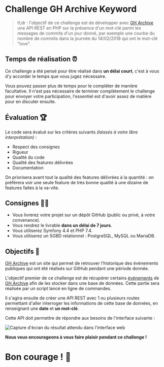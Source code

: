 # Challenge GH Archive Keyword

>  tl;dr :  l'objectif de ce challenge est de développer avec [GH Archive](https://www.gharchive.org/) 
>  une API REST en PHP sur la présence d'un mot-clé parmi les messages de commits d'un jour donné, 
>  par exemple une courbe du nombre de commits dans la journée du 14/02/2018 qui ont le mot-clé "love".

## Temps de réalisation :alarm_clock:

Ce challenge a été pensé pour être réalisé dans **un délai court**, c'est à vous d'y accorder 
le temps que vous jugez nécessaire.

Vous pouvez passer plus de temps pour le compléter de manière facultative. Il n'est pas nécessaire 
de terminer complètement le challenge pour envoyer votre participation, l'essentiel est d'avoir 
assez de matière pour en discuter ensuite.

## Évaluation :trophy: 

Le code sera évalué sur les critères suivants *(laissés à votre libre interprétation)* :

* Respect des consignes
* Rigueur
* Qualité du code
* Qualité des features délivrées
* Documentation

On priorisera avant tout la qualité des features délivrées à la quantité : on préférera 
voir une seule feature de très bonne qualité à une dizaine de features faites à la va-vite.

## Consignes :woman_teacher:

* Vous livrerez votre projet sur un dépôt GitHub (public ou privé, à votre convenance).
* Vous rendrez le livrable **dans un délai de 7 jours**.
* Vous utiliserez Symfony 4.4 et PHP 7.4.
* Vous utiliserez un SGBD relationnel : PostgreSQL, MySQL ou MariaDB.

## Objectifs :rocket:

[GH Archive](https://www.gharchive.org/) est un site qui permet de retrouver l'historique 
des évènements publiques qui ont été réalisés sur GitHub pendant une période donnée.

L'objectif premier de ce challenge est de récupérer certains [événements](https://docs.github.com/en/developers/webhooks-and-events/github-event-types)
de [GH Archive](https://www.gharchive.org/) afin de les stocker dans une base de données. 
Cette partie sera réalisée par un script lancé en ligne de commandes.

Il s'agira ensuite de créer une API REST avec 1 ou plusieurs routes permettant d'aller interroger les informations 
de cette base de données, en renseignant une **date** et **un mot-clé**.

Cette API doit permettre de répondre aux besoins de l'interface suivante : 

![Capture d'écran du résultat attendu dans l'interface web](./challenge-gh-keyword.png)

**Nous vous encourageons à vous faire plaisir pendant ce challenge !**

# Bon courage ! :muscle:
